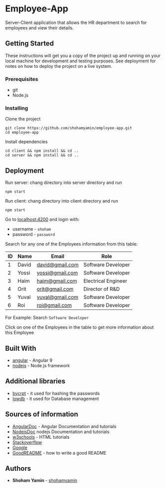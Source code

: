 # Employee-App

Server-Client application that allows the HR department to search for employees and view their details.

## Getting Started

These instructions will get you a copy of the project up and running on your local machine for development and testing purposes. See deployment for notes on how to deploy the project on a live system.

### Prerequisites

- git
- Node.js

### Installing

Clone the project

```
git clone https://github.com/shohamyamin/employee-app.git
cd employee-app

```

Install dependencies

```
cd client && npm install && cd ..
cd server && npm install && cd ..

```

## Deployment

Run server:
chang directory into server directory and run

```
npm start
```

Run client:
chang directory into client directory and run

```
npm start
```

Go to [localhost:4200](http://localhost:4200) and login with:

- username - `shoham`
- password - `password`

Search for any one of the Employees information from this table:

| ID  | Name  | Email           | Role                |
| --- | ----- | --------------- | ------------------- |
| 1   | David | david@gmail.com | Software Developer  |
| 2   | Yossi | yossi@gmail.com | Software Developer  |
| 3   | Haim  | haim@gmail.com  | Electrical Engineer |
| 4   | Orit  | orit@gmail.com  | Director of R&D     |
| 5   | Yuval | yuval@gmail.com | Software Developer  |
| 6   | Roi   | roi@gmail.com   | Software Developer  |

For Example:
Search `Software Developer`

Click on one of the Employees in the table to get more information about this Employee

## Built With

- [angular](https://angular.io) - Angular 9
- [nodejs](https://nodejs.org) - Node.js framework

## Additional libraries

- [bycrpt](https://www.npmjs.com/package/bcrypt) - it used for hashing the passwords
- [lowdb](https://github.com/typicode/lowdb) - it used for Database management

## Sources of information

- [AngularDoc](https://angular.io/docs) - Angular Documentation and tutorials
- [NodejsDoc](https://nodejs.org/en/docs/guides/getting-started-guide/) nodejs Documentation and tutorials
- [w3schools](https://www.w3schools.com/html/) - HTML tutorials
- [Stackoverflow](https://stackoverflow.com/questions)
- [Google](https://www.google.com/)
- [GoodREADME](https://gist.github.com/PurpleBooth/109311bb0361f32d87a2) - how to write a good README

## Authors

- **Shoham Yamin** - [shohamyamin](https://github.com/shohamyamin)
